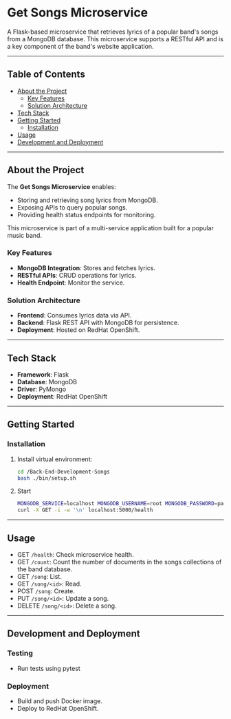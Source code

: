 # Get Songs Microservice

A Flask-based microservice that retrieves lyrics of a popular band's songs from a MongoDB database. This microservice supports a RESTful API and is a key component of the band's website application.

---

## Table of Contents

- [About the Project](#about-the-project)
  - [Key Features](#key-features)
  - [Solution Architecture](#solution-architecture)
- [Tech Stack](#tech-stack)
- [Getting Started](#getting-started)
  - [Installation](#installation)
- [Usage](#usage)
- [Development and Deployment](#development-and-deployment)

---

## About the Project

The **Get Songs Microservice** enables:
- Storing and retrieving song lyrics from MongoDB.
- Exposing APIs to query popular songs.
- Providing health status endpoints for monitoring.

This microservice is part of a multi-service application built for a popular music band.

### Key Features

- **MongoDB Integration**: Stores and fetches lyrics.
- **RESTful APIs**: CRUD operations for lyrics.
- **Health Endpoint**: Monitor the service.

### Solution Architecture

- **Frontend**: Consumes lyrics data via API.
- **Backend**: Flask REST API with MongoDB for persistence.
- **Deployment**: Hosted on RedHat OpenShift.

---

## Tech Stack

- **Framework**: Flask
- **Database**: MongoDB
- **Driver**: PyMongo
- **Deployment**: RedHat OpenShift

---

## Getting Started

### Installation

1. Install virtual environment:
   ```bash
   cd /Back-End-Development-Songs
   bash ./bin/setup.sh
   ```

2. Start
   ```bash
   MONGODB_SERVICE=localhost MONGODB_USERNAME=root MONGODB_PASSWORD=password flask run --reload --debugger
   curl -X GET -i -w '\n' localhost:5000/health
   ```

---

## Usage

- GET `/health`: Check microservice health.
- GET `/count`: Count the number of documents in the songs collections of the band database.
- GET `/song`: List.
- GET `/song/<id>`: Read.
- POST `/song`: Create.
- PUT `/song/<id>`: Update a song.
- DELETE `/song/<id>`: Delete a song.

---

## Development and Deployment

### Testing

- Run tests using pytest

### Deployment

- Build and push Docker image.
- Deploy to RedHat OpenShift.
